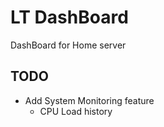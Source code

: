 # LT DashBoard
DashBoard for Home server

## TODO
- Add System Monitoring feature
  - CPU Load history